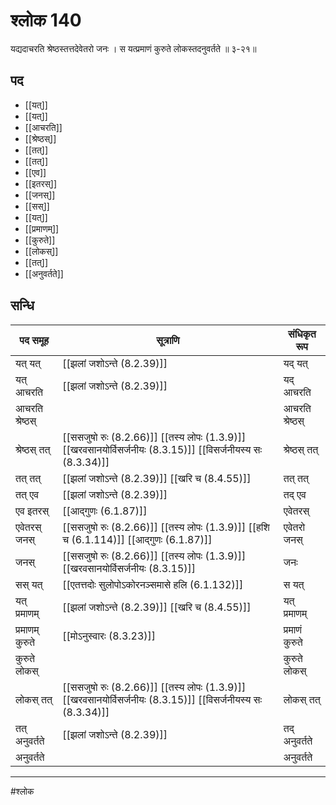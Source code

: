 # श्लोक 140

यद्यदाचरति श्रेष्ठस्तत्तदेवेतरो जनः ।
स यत्प्रमाणं कुरुते लोकस्तदनुवर्तते ॥ ३-२१॥


## पद 

- [[यत्]]
- [[यत्]]
- [[आचरति]]
- [[श्रेष्ठस्]]
- [[तत्]]
- [[तत्]]
- [[एव]]
- [[इतरस्]]
- [[जनस्]]
- [[सस्]]
- [[यत्]]
- [[प्रमाणम्]]
- [[कुरुते]]
- [[लोकस्]]
- [[तत्]]
- [[अनुवर्तते]]

## सन्धि

| पद समूह | सूत्राणि | संधिकृत रूप |
| ----- | ----- | ----- |
| यत् यत् |  [[झलां जशोऽन्ते (8.2.39)]] | यद् यत् |
| यत् आचरति |  [[झलां जशोऽन्ते (8.2.39)]] | यद् आचरति |
| आचरति श्रेष्ठस् |  | आचरति श्रेष्ठस् |
| श्रेष्ठस् तत् |  [[ससजुषो रुः (8.2.66)]] [[तस्य लोपः (1.3.9)]] [[खरवसानयोर्विसर्जनीयः (8.3.15)]] [[विसर्जनीयस्य सः (8.3.34)]] | श्रेष्ठस् तत् |
| तत् तत् |  [[झलां जशोऽन्ते (8.2.39)]] [[खरि च (8.4.55)]] | तत् तत् |
| तत् एव |  [[झलां जशोऽन्ते (8.2.39)]] | तद् एव |
| एव इतरस् |  [[आद्गुणः (6.1.87)]] | एवेतरस् |
| एवेतरस् जनस् |  [[ससजुषो रुः (8.2.66)]] [[तस्य लोपः (1.3.9)]] [[हशि च (6.1.114)]] [[आद्गुणः (6.1.87)]] | एवेतरो जनस् |
| जनस् |  [[ससजुषो रुः (8.2.66)]] [[तस्य लोपः (1.3.9)]] [[खरवसानयोर्विसर्जनीयः (8.3.15)]] | जनः |
| सस् यत् |  [[एतत्तदोः सुलोपोऽकोरनञ्समासे हलि (6.1.132)]] | स यत् |
| यत् प्रमाणम् |  [[झलां जशोऽन्ते (8.2.39)]] [[खरि च (8.4.55)]] | यत् प्रमाणम् |
| प्रमाणम् कुरुते |  [[मोऽनुस्वारः (8.3.23)]] | प्रमाणं कुरुते |
| कुरुते लोकस् |  | कुरुते लोकस् |
| लोकस् तत् |  [[ससजुषो रुः (8.2.66)]] [[तस्य लोपः (1.3.9)]] [[खरवसानयोर्विसर्जनीयः (8.3.15)]] [[विसर्जनीयस्य सः (8.3.34)]] | लोकस् तत् |
| तत् अनुवर्तते |  [[झलां जशोऽन्ते (8.2.39)]] | तद् अनुवर्तते |
| अनुवर्तते |  | अनुवर्तते |


---

#श्लोक